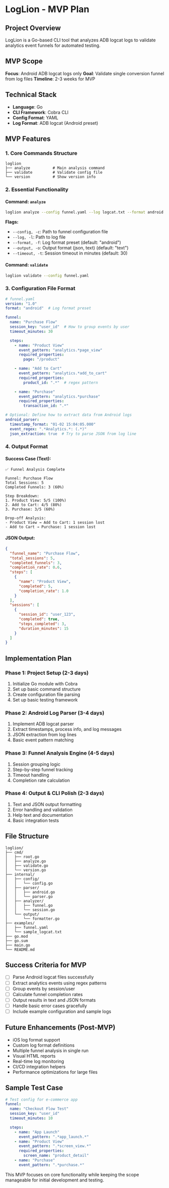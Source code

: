 # LogLion - MVP Plan

## Project Overview
LogLion is a Go-based CLI tool that analyzes ADB logcat logs to validate analytics event funnels for automated testing.

## MVP Scope
**Focus**: Android ADB logcat logs only
**Goal**: Validate single conversion funnel from log files
**Timeline**: 2-3 weeks for MVP

## Technical Stack
- **Language**: Go
- **CLI Framework**: Cobra CLI
- **Config Format**: YAML
- **Log Format**: ADB logcat (Android preset)

## MVP Features

### 1. Core Commands Structure
```
loglion
├── analyze          # Main analysis command
├── validate         # Validate config file
└── version          # Show version info
```

### 2. Essential Functionality

#### Command: `analyze`
```bash
loglion analyze --config funnel.yaml --log logcat.txt --format android
```

**Flags:**
- `--config, -c`: Path to funnel configuration file
- `--log, -l`: Path to log file
- `--format, -f`: Log format preset (default: "android")
- `--output, -o`: Output format (json, text) (default: "text")
- `--timeout, -t`: Session timeout in minutes (default: 30)

#### Command: `validate`
```bash
loglion validate --config funnel.yaml
```

### 3. Configuration File Format

```yaml
# funnel.yaml
version: "1.0"
format: "android"  # Log format preset

funnel:
  name: "Purchase Flow"
  session_key: "user_id"  # How to group events by user
  timeout_minutes: 30

  steps:
    - name: "Product View"
      event_pattern: "analytics.*page_view"
      required_properties:
        page: "/product"

    - name: "Add to Cart"
      event_pattern: "analytics.*add_to_cart"
      required_properties:
        product_id: ".*"  # regex pattern

    - name: "Purchase"
      event_pattern: "analytics.*purchase"
      required_properties:
        transaction_id: ".*"

# Optional: Define how to extract data from Android logs
android_parser:
  timestamp_format: "01-02 15:04:05.000"
  event_regex: ".*Analytics.*: (.*)"
  json_extraction: true  # Try to parse JSON from log line
```

### 4. Output Format

#### Success Case (Text):
```
✅ Funnel Analysis Complete

Funnel: Purchase Flow
Total Sessions: 5
Completed Funnels: 3 (60%)

Step Breakdown:
1. Product View: 5/5 (100%)
2. Add to Cart: 4/5 (80%)
3. Purchase: 3/5 (60%)

Drop-off Analysis:
- Product View → Add to Cart: 1 session lost
- Add to Cart → Purchase: 1 session lost
```

#### JSON Output:
```json
{
  "funnel_name": "Purchase Flow",
  "total_sessions": 5,
  "completed_funnels": 3,
  "completion_rate": 0.6,
  "steps": [
    {
      "name": "Product View",
      "completed": 5,
      "completion_rate": 1.0
    }
  ],
  "sessions": [
    {
      "session_id": "user_123",
      "completed": true,
      "steps_completed": 3,
      "duration_minutes": 15
    }
  ]
}
```

## Implementation Plan

### Phase 1: Project Setup (2-3 days)
1. Initialize Go module with Cobra
2. Set up basic command structure
3. Create configuration file parsing
4. Set up basic testing framework

### Phase 2: Android Log Parser (3-4 days)
1. Implement ADB logcat parser
2. Extract timestamps, process info, and log messages
3. JSON extraction from log lines
4. Basic event pattern matching

### Phase 3: Funnel Analysis Engine (4-5 days)
1. Session grouping logic
2. Step-by-step funnel tracking
3. Timeout handling
4. Completion rate calculation

### Phase 4: Output & CLI Polish (2-3 days)
1. Text and JSON output formatting
2. Error handling and validation
3. Help text and documentation
4. Basic integration tests

## File Structure
```
loglion/
├── cmd/
│   ├── root.go
│   ├── analyze.go
│   ├── validate.go
│   └── version.go
├── internal/
│   ├── config/
│   │   └── config.go
│   ├── parser/
│   │   ├── android.go
│   │   └── parser.go
│   ├── analyzer/
│   │   ├── funnel.go
│   │   └── session.go
│   └── output/
│       └── formatter.go
├── examples/
│   ├── funnel.yaml
│   └── sample_logcat.txt
├── go.mod
├── go.sum
├── main.go
└── README.md
```

## Success Criteria for MVP
- [ ] Parse Android logcat files successfully
- [ ] Extract analytics events using regex patterns
- [ ] Group events by session/user
- [ ] Calculate funnel completion rates
- [ ] Output results in text and JSON formats
- [ ] Handle basic error cases gracefully
- [ ] Include example configuration and sample logs

## Future Enhancements (Post-MVP)
- iOS log format support
- Custom log format definitions
- Multiple funnel analysis in single run
- Visual HTML reports
- Real-time log monitoring
- CI/CD integration helpers
- Performance optimizations for large files

## Sample Test Case
```yaml
# Test config for e-commerce app
funnel:
  name: "Checkout Flow Test"
  session_key: "user_id"
  timeout_minutes: 10

  steps:
    - name: "App Launch"
      event_pattern: ".*app_launch.*"
    - name: "Product View"
      event_pattern: ".*screen_view.*"
      required_properties:
        screen_name: "product_detail"
    - name: "Purchase"
      event_pattern: ".*purchase.*"
```

This MVP focuses on core functionality while keeping the scope manageable for initial development and testing.